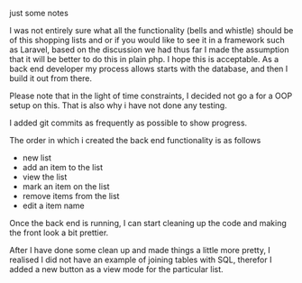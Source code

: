 just some notes

I was not entirely sure what all the functionality (bells and whistle) should be of this shopping lists and or if you 
would like to see it in a framework such as Laravel, based on the discussion we had thus far I made the assumption 
that it will be better to do this in plain php. I hope this is acceptable. As a back end developer my process allows starts 
with the database, and then I build it out from there.

Please note that in the light of time constraints, I decided not go a for a OOP setup on this. That is also why 
i have not done any testing.

I added git commits as frequently as possible to show progress.

The order in which i created the back end functionality is as follows
 - new list
 - add an item to the list
 - view the list
 - mark an item on the list 
 - remove items from the list
 - edit a item name

Once the back end is running, I can start cleaning up the code and making the front look a bit prettier.

After I have done some clean up and made things a little more pretty, I realised I did not have an example of joining tables
with SQL, therefor I added a new button as a view mode for the particular list.
